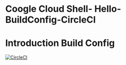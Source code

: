 # Coogle Cloud Shell- Hello-BuildConfig-CircleCI
# Introduction Build Config

[![CircleCI](https://circleci.com/gh/hmehta4/Hello-BuildConfig-CircleCI.svg?style=svg)](https://circleci.com/gh/hmehta4/Hello-BuildConfig-CircleCI)
